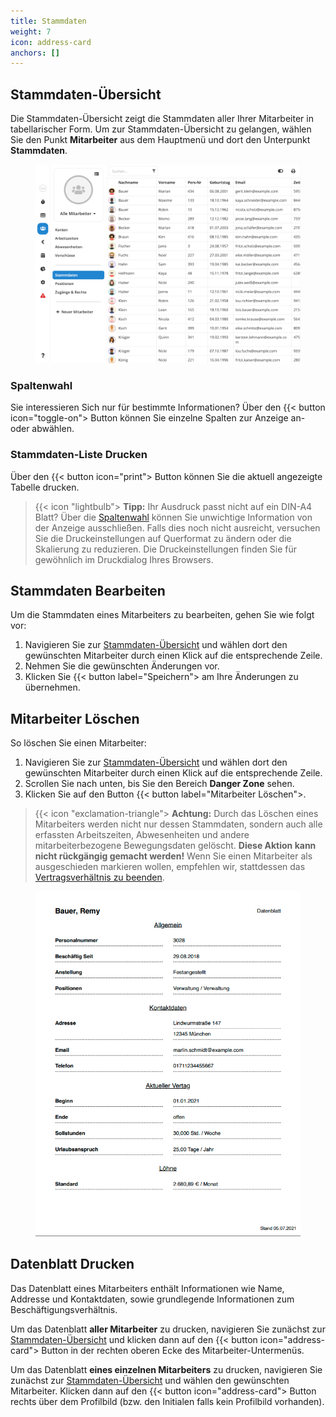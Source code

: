 ```yaml
---
title: Stammdaten
weight: 7
icon: address-card
anchors: []
---
```


## Stammdaten-Übersicht

Die Stammdaten-Übersicht zeigt die Stammdaten aller Ihrer Mitarbeiter in tabellarischer Form. Um zur
Stammdaten-Übersicht zu gelangen, wählen Sie den Punkt **Mitarbeiter** aus dem Hauptmenü und dort den Unterpunkt
**Stammdaten**.

<figure caption="Die Stammdaten-Übersicht zeigt die Stammdaten aller Ihrer Mitarbeiter in tabellarischer Form.">
<img src="uebersicht.png" />
</figure>

### Spaltenwahl

Sie interessieren Sich nur für bestimmte Informationen? Über den {{< button icon="toggle-on"> Button können Sie einzelne Spalten zur Anzeige an- oder abwählen.

### Stammdaten-Liste Drucken

Über den {{< button icon="print"> Button können Sie die aktuell angezeigte Tabelle drucken.

> {{< icon "lightbulb"> **Tipp:** Ihr Ausdruck passt nicht auf ein DIN-A4 Blatt? Über die [Spaltenwahl](#spaltenwahl)
> können Sie unwichtige Information von der Anzeige ausschließen. Falls dies noch nicht ausreicht, versuchen Sie die
> Druckeinstellungen auf Querformat zu ändern oder die Skalierung zu reduzieren. Die Druckeinstellungen finden Sie für
> gewöhnlich im Druckdialog Ihres Browsers.

## Stammdaten Bearbeiten

Um die Stammdaten eines Mitarbeiters zu bearbeiten, gehen Sie wie folgt vor:

1. Navigieren Sie zur [Stammdaten-Übersicht](#stammdaten-übersicht) und wählen dort den gewünschten Mitarbeiter durch
   einen Klick auf die entsprechende Zeile.
2. Nehmen Sie die gewünschten Änderungen vor.
3. Klicken Sie {{< button label="Speichern"> am Ihre Änderungen zu übernehmen.

## Mitarbeiter Löschen

So löschen Sie einen Mitarbeiter:

1. Navigieren Sie zur [Stammdaten-Übersicht](#stammdaten-übersicht) und wählen dort den gewünschten Mitarbeiter durch
   einen Klick auf die entsprechende Zeile.
2. Scrollen Sie nach unten, bis Sie den Bereich **Danger Zone** sehen.
3. Klicken Sie auf den Button {{< button label="Mitarbeiter Löschen">.

> {{< icon "exclamation-triangle"> **Achtung:** Durch das Löschen eines Mitarbeiters werden nicht nur dessen
> Stammdaten, sondern auch alle erfassten Arbeitszeiten, Abwesenheiten und andere mitarbeiterbezogene Bewegungsdaten
> gelöscht. **Diese Aktion kann nicht rückgängig gemacht werden!** Wenn Sie einen Mitarbeiter als ausgeschieden
> markieren wollen, empfehlen wir, stattdessen das [Vertragsverhältnis zu
> beenden](/hilfe/handbuch/vertrag/#vertrag-beenden).

<figure caption="Das Datenblatt fasst die grundlegenden Informationen eines Mitarbeiters auf einer DIN-A4 Seite zusammen." class="float-right">
<img src="datenblatt.png" />
</figure>

## Datenblatt Drucken

Das Datenblatt eines Mitarbeiters enthält Informationen wie Name, Addresse und Kontaktdaten, sowie grundlegende
Informationen zum Beschäftigungsverhältnis.

Um das Datenblatt **aller Mitarbeiter** zu drucken, navigieren Sie zunächst zur
[Stammdaten-Übersicht](stammdaten-übersicht) und klicken dann auf den {{< button icon="address-card"> Button in der rechten oberen Ecke des Mitarbeiter-Untermenüs.

Um das Datenblatt **eines einzelnen Mitarbeiters** zu drucken, navigieren Sie zunächst zur
[Stammdaten-Übersicht](stammdaten-übersicht) und wählen den gewünschten Mitarbeiter. Klicken dann auf den {{< button
icon="address-card"> Button rechts über dem Profilbild (bzw. den Initialen falls kein Profilbild vorhanden).
